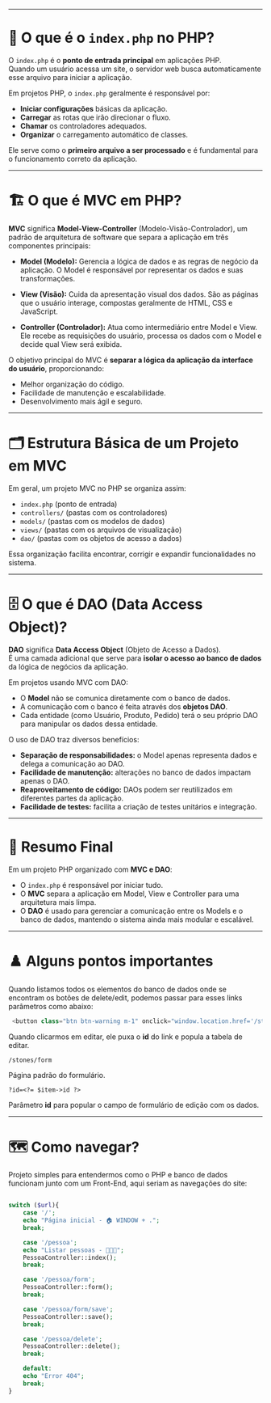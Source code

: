  

---

# 📄 O que é o `index.php` no PHP?

O `index.php` é o **ponto de entrada principal** em aplicações PHP.  
Quando um usuário acessa um site, o servidor web busca automaticamente esse arquivo para iniciar a aplicação.

Em projetos PHP, o `index.php` geralmente é responsável por:

- **Iniciar configurações** básicas da aplicação.
- **Carregar** as rotas que irão direcionar o fluxo.
- **Chamar** os controladores adequados.
- **Organizar** o carregamento automático de classes.

Ele serve como o **primeiro arquivo a ser processado** e é fundamental para o funcionamento correto da aplicação.

---

# 🏗️ O que é MVC em PHP?

**MVC** significa **Model-View-Controller** (Modelo-Visão-Controlador), um padrão de arquitetura de software que separa a aplicação em três componentes principais:

- **Model (Modelo):** Gerencia a lógica de dados e as regras de negócio da aplicação. O Model é responsável por representar os dados e suas transformações.
  
- **View (Visão):** Cuida da apresentação visual dos dados. São as páginas que o usuário interage, compostas geralmente de HTML, CSS e JavaScript.
  
- **Controller (Controlador):** Atua como intermediário entre Model e View. Ele recebe as requisições do usuário, processa os dados com o Model e decide qual View será exibida.

O objetivo principal do MVC é **separar a lógica da aplicação da interface do usuário**, proporcionando:

- Melhor organização do código.
- Facilidade de manutenção e escalabilidade.
- Desenvolvimento mais ágil e seguro.

---

# 🗂️ Estrutura Básica de um Projeto em MVC

Em geral, um projeto MVC no PHP se organiza assim:

- `index.php` (ponto de entrada)
- `controllers/` (pastas com os controladores)
- `models/` (pastas com os modelos de dados)
- `views/` (pastas com os arquivos de visualização)
- `dao/` (pastas com os objetos de acesso a dados)

Essa organização facilita encontrar, corrigir e expandir funcionalidades no sistema.

---

# 🗄️ O que é DAO (Data Access Object)?

**DAO** significa **Data Access Object** (Objeto de Acesso a Dados).  
É uma camada adicional que serve para **isolar o acesso ao banco de dados** da lógica de negócios da aplicação.

Em projetos usando MVC com DAO:

- O **Model** não se comunica diretamente com o banco de dados.
- A comunicação com o banco é feita através dos **objetos DAO**.
- Cada entidade (como Usuário, Produto, Pedido) terá o seu próprio DAO para manipular os dados dessa entidade.

O uso de DAO traz diversos benefícios:

- **Separação de responsabilidades:** o Model apenas representa dados e delega a comunicação ao DAO.
- **Facilidade de manutenção:** alterações no banco de dados impactam apenas o DAO.
- **Reaproveitamento de código:** DAOs podem ser reutilizados em diferentes partes da aplicação.
- **Facilidade de testes:** facilita a criação de testes unitários e integração.

---

# 🎯 Resumo Final

Em um projeto PHP organizado com **MVC e DAO**:

- O `index.php` é responsável por iniciar tudo.
- O **MVC** separa a aplicação em Model, View e Controller para uma arquitetura mais limpa.
- O **DAO** é usado para gerenciar a comunicação entre os Models e o banco de dados, mantendo o sistema ainda mais modular e escalável.

---

# ♟️ Alguns pontos importantes

Quando listamos todos os elementos do banco de dados onde se encontram os botões de delete/edit, podemos passar para esses links parâmetros como abaixo:

```javascript
 <button class="btn btn-warning m-1" onclick="window.location.href='/stones/form?id=<?= $item->id ?>';">✏</button>
```

Quando clicarmos em editar, ele puxa o **id** do link e popula a tabela de editar.

```bash
/stones/form
```
Página padrão do formulário.
```
?id=<?= $item->id ?>
```
Parâmetro **id** para popular o campo de formulário de edição com os dados.

---

# 🗺️ Como navegar?

Projeto simples para entendermos como o PHP e banco de dados funcionam junto com um Front-End, aqui seriam as navegações do site:

```php

switch ($url){
    case '/';
    echo "Página inicial - 🏠 WINDOW + .";
    break;

    case '/pessoa';
    echo "Listar pessoas - 🧑🏻‍🦲";
    PessoaController::index();
    break;

    case '/pessoa/form';
    PessoaController::form();
    break;

    case '/pessoa/form/save';
    PessoaController::save();
    break;

    case '/pessoa/delete';
    PessoaController::delete();
    break;

    default:
    echo "Error 404";
    break;
}
```

 
